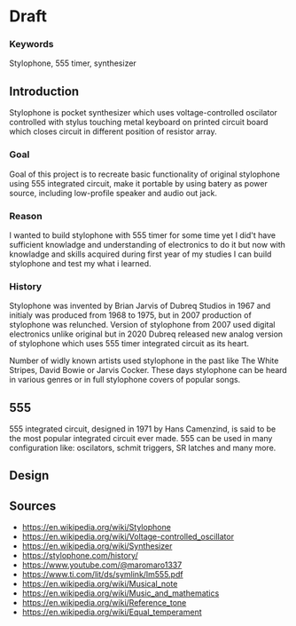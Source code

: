 # Draft

### Keywords
Stylophone, 555 timer, synthesizer

## Introduction
Stylophone is pocket synthesizer which uses voltage-controlled oscilator controlled with stylus touching metal keyboard on printed circuit board which closes circuit in different position of resistor array.

### Goal
Goal of this project is to recreate basic functionality of original stylophone using 555 integrated circuit, make it portable by using batery as power source, including low-profile speaker and audio out jack.

### Reason
I wanted to build stylophone with 555 timer for some time yet I did't have sufficient knowladge and understanding of electronics to do it but now with knowladge and skills acquired during first year of my studies I can build stylophone and test my what i learned.

### History
Stylophone was invented by Brian Jarvis of Dubreq Studios in 1967 and initialy was produced from 1968 to 1975, but in 2007 production of stylophone was relunched. Version of stylophone from 2007 used digital electronics unlike original but in 2020 Dubreq released new analog version of stylophone which uses 555 timer integrated circuit as its heart.

Number of widly known artists used stylophone in the past like The White Stripes, David Bowie or Jarvis Cocker. These days stylophone can be heard in various genres or in full stylophone covers of popular songs.

## 555
555 integrated circuit, designed in 1971 by Hans Camenzind, is said to be the most popular integrated circuit ever made. 555 can be used in many configuration like: oscilators, schmit triggers, SR latches and many more.
## Design

## Sources
- https://en.wikipedia.org/wiki/Stylophone
- https://en.wikipedia.org/wiki/Voltage-controlled_oscillator
- https://en.wikipedia.org/wiki/Synthesizer
- https://stylophone.com/history/
- https://www.youtube.com/@maromaro1337
- https://www.ti.com/lit/ds/symlink/lm555.pdf
- https://en.wikipedia.org/wiki/Musical_note
- https://en.wikipedia.org/wiki/Music_and_mathematics
- https://en.wikipedia.org/wiki/Reference_tone
- https://en.wikipedia.org/wiki/Equal_temperament
